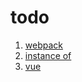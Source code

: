 # todo

1. [webpack](https://www.webpackjs.com)
2. [instance of](https://juejin.im/post/5d6e5c3d6fb9a06ae0721f5f)
3. [vue](https://cn.vuejs.org/)
